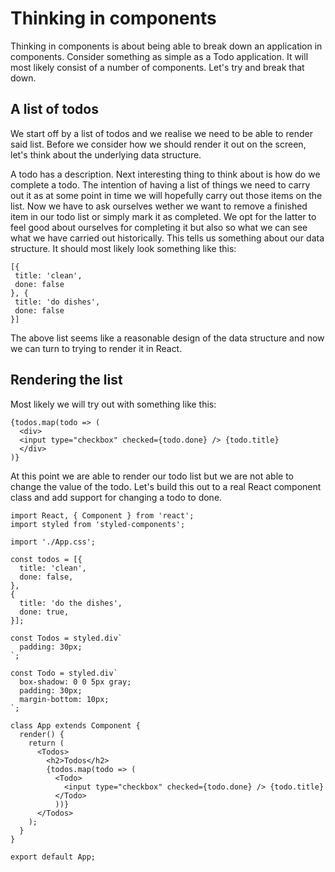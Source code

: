 # Thinking in components

Thinking in components is about being able to break down an application in components. Consider something as simple as a Todo application. It will most likely consist of a number of components. Let's try and break that down. 

## A list of todos

We start off by a list of todos and we realise we need to be able to render said list. Before we consider how we should render it out on the screen, let's think about the underlying data structure. 

A todo has a description. Next interesting thing to think about is how do we complete a todo. The intention of having a list of things we need to carry out it as at some point in time we will hopefully carry out those items on the list. Now we have to ask ourselves wether we want to remove a finished item in our todo list or simply mark it as completed. We opt for the latter to feel good about ourselves for completing it but also so what we can see what we have carried out historically. This tells us something about our data structure. It should most likely look something like this:

```
[{
 title: 'clean',
 done: false
}, {
 title: 'do dishes',
 done: false
}] 
```

The above list seems like a reasonable design of the data structure and now we can turn to trying to render it in React. 

## Rendering the list

Most likely we will try out with something like this:

```
{todos.map(todo => (
  <div>
  <input type="checkbox" checked={todo.done} /> {todo.title} 
  </div>
)}
```

At this point we are able to render our todo list but we are not able to change the value of the todo. Let's build this out to a real React component class and add support for changing a todo to done.

    import React, { Component } from 'react';
    import styled from 'styled-components';

    import './App.css';

    const todos = [{
      title: 'clean',
      done: false,
    },
    {
      title: 'do the dishes',
      done: true,
    }];

    const Todos = styled.div`
      padding: 30px;
    `;

    const Todo = styled.div`
      box-shadow: 0 0 5px gray;
      padding: 30px;
      margin-bottom: 10px;
    `;

    class App extends Component {
      render() {
        return (
          <Todos>
            <h2>Todos</h2>
            {todos.map(todo => (
              <Todo>
                <input type="checkbox" checked={todo.done} /> {todo.title}
              </Todo>
              ))}
          </Todos>
        );
      }
    }

    export default App;



